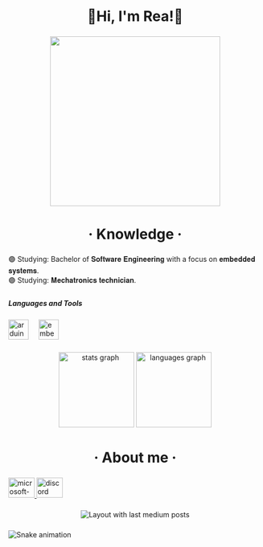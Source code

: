 <h1 align="center">💜Hi, I'm Rea!💜</h1>

###

<div align="center">
  <img height="338" src="./7af.gif"  />
</div>

###

<h1 align="center">· Knowledge ·</h1>

###

<p align="left">🟣 Studying: Bachelor of 𝐒𝐨𝐟𝐭𝐰𝐚𝐫𝐞 𝐄𝐧𝐠𝐢𝐧𝐞𝐞𝐫𝐢𝐧𝐠 with a focus on 𝐞𝐦𝐛𝐞𝐝𝐝𝐞𝐝 𝐬𝐲𝐬𝐭𝐞𝐦𝐬.<br>🟣 Studying: 𝐌𝐞𝐜𝐡𝐚𝐭𝐫𝐨𝐧𝐢𝐜𝐬 𝐭𝐞𝐜𝐡𝐧𝐢𝐜𝐢𝐚𝐧.</p>

###

<h5 align="left">Languages and Tools</h5>

###

<div align="left">
  <img src="https://cdn.jsdelivr.net/gh/devicons/devicon/icons/arduino/arduino-original.svg" height="40" alt="arduino logo"  />
  <img width="12" />
  <img src="https://cdn.jsdelivr.net/gh/devicons/devicon/icons/embeddedc/embeddedc-original.svg" height="40" alt="embeddedc logo"  />
</div>

###

<div align="center">
  <img src="https://github-readme-stats.vercel.app/api?username=Rea4Dev&hide_title=false&hide_rank=true&show_icons=true&include_all_commits=true&count_private=true&disable_animations=false&theme=midnight-purple&locale=en&hide_border=false&order=1" height="150" alt="stats graph"  />
  <img src="https://github-readme-stats.vercel.app/api/top-langs?username=Rea4Dev&locale=en&hide_title=false&layout=compact&card_width=320&langs_count=5&theme=midnight-purple&hide_border=false&order=2" height="150" alt="languages graph"  />
</div>

###

<h1 align="center">· About me ·</h1>

###

<div align="left">
  <a href="Rea4Dev@outlook.com" target="_blank">
    <img src="https://raw.githubusercontent.com/maurodesouza/profile-readme-generator/master/src/assets/icons/social/microsoft-outlook/default.svg" width="52" height="40" alt="microsoft-outlook logo"  />
  </a>
  <a href="rea4disc" target="_blank">
    <img src="https://raw.githubusercontent.com/maurodesouza/profile-readme-generator/master/src/assets/icons/social/discord/default.svg" width="52" height="40" alt="discord logo"  />
  </a>
</div>

###

<div align="center">
  <img src="https://github-read-medium-git-main.pahlevikun.vercel.app/latest?limit=1&username=Rea4Dev&theme=midnight-purple" alt="Layout with last medium posts"  />
</div>

###

<img src="https://raw.githubusercontent.com/Rea4Dev/Rea4Dev/output/snake.svg" alt="Snake animation" />

###
